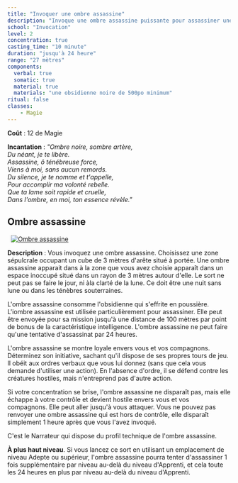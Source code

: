 ```yaml
---
title: "Invoquer une ombre assassine"
description: "Invoque une ombre assassine puissante pour assassiner une cible."
school: "Invocation"
level: 2
concentration: true
casting_time: "10 minute"
duration: "jusqu'à 24 heure"
range: "27 mètres"
components:
  verbal: true
  somatic: true
  material: true
  materials: "une obsidienne noire de 500po minimum"
ritual: false
classes:
    - Magie
---
```

**Coût** : 12 de Magie  

**Incantation** : *"Ombre noire, sombre artère,*   
*Du néant, je te libère.*    
*Assassine, ô ténébreuse force,*    
*Viens à moi, sans aucun remords.*    
*Du silence, je te nomme et t'appelle,*    
*Pour accomplir ma volonté rebelle.*    
*Que ta lame soit rapide et cruelle,*    
*Dans l'ombre, en moi, ton essence révèle."*   

## Ombre assassine
&nbsp;
[![Ombre assassine](https://www.douaratil.fr/illustrations/mort-vivant/ombreassassine300.jpeg)](https://www.douaratil.fr/illustrations/mort-vivant/ombreassassine.jpeg)  

**Description** : Vous invoquez une ombre assassine. Choisissez une zone sépulcrale occupant un cube de 3 mètres d'arête situé à portée. Une ombre assassine apparait  dans à la zone que vous avez choisie apparaît dans un espace inoccupé situé dans un rayon de 3 mètres autour d'elle. Le sort ne peut pas se faire le jour, ni àla clarté de la lune. Ce doit être une nuit sans lune ou dans les ténèbres souterraines.

L'ombre assassine consomme l'obsidienne qui s'effrite en poussière. L'iombre assassine est utilisée particulièrement pour assassiner. Elle peut être envoyée pour sa mission jusqu'à une distance de 100 mètres par point de bonus de la caractéristique intelligence. L'ombre assassine ne peut faire qu'une tentative d'assassinat par 24 heures.  

L'ombre assassine se montre loyale envers vous et vos compagnons. Déterminez son initiative, sachant qu'il dispose de ses propres tours de jeu. Il obéit aux ordres verbaux que vous lui donnez (sans que cela vous demande d'utiliser une action). En l'absence d'ordre, il se défend contre les créatures hostiles, mais n'entreprend pas d'autre action.

Si votre concentration se brise, l'ombre assassine ne disparaît pas, mais elle échappe à votre contrôle et devient hostile envers vous et vos compagnons. Elle peut aller jusqu'à vous attaquer. Vous ne pouvez pas renvoyer une ombre assassine qui est hors de contrôle, elle disparaît simplement 1 heure après que vous l'avez invoqué.

C'est le Narrateur qui dispose du profil technique de l'ombre assassine.

**À plus haut niveau**. Si vous lancez ce sort en utilisant un emplacement de niveau Adepte ou supérieur, l'ombre assassine pourra tenter d'assassiner 1 fois supplémentaire par niveau au-delà du niveau d'Apprenti, et cela toute les 24 heures en plus par niveau au-delà du niveau d'Apprenti.

